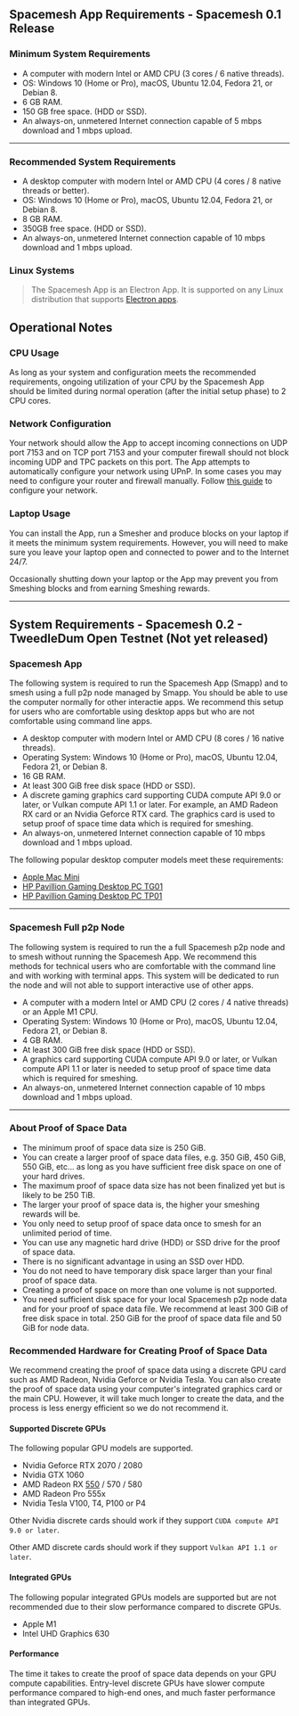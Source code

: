 ## Spacemesh App Requirements - Spacemesh 0.1 Release

### Minimum System Requirements

- A computer with modern Intel or AMD CPU (3 cores / 6 native threads).
- OS: Windows 10 (Home or Pro), macOS, Ubuntu 12.04, Fedora 21, or Debian 8.
- 6 GB RAM.
- 150 GB free space. (HDD or SSD).
- An always-on, unmetered Internet connection capable of 5 mbps download and 1 mbps upload.

---

### Recommended System Requirements

- A desktop computer with modern Intel or AMD CPU (4 cores / 8 native threads or better).
- OS: Windows 10 (Home or Pro), macOS, Ubuntu 12.04, Fedora 21, or Debian 8.
- 8 GB RAM.
- 350GB free space. (HDD or SSD).
- An always-on, unmetered Internet connection capable of 10 mbps download and 1 mbps upload.

### Linux Systems
> The Spacemesh App is an Electron App. It is supported on any Linux distribution that supports [Electron apps](https://electronjs.org/docs/tutorial/support).

## Operational Notes

### CPU Usage
As long as your system and configuration meets the recommended requirements, ongoing utilization of your CPU by the Spacemesh App should be limited during normal operation (after the initial setup phase) to 2 CPU cores.

### Network Configuration
Your network should allow the App to accept incoming connections on UDP port 7153 and on TCP port 7153 and your computer firewall should not block incoming UDP and TPC packets on this port. The App attempts to automatically configure your network using UPnP. In some cases you may need to configure your router and firewall manually. Follow [this guide](netconfig.md) to configure your network.

### Laptop Usage
You can install the App, run a Smesher and produce blocks on your laptop if it meets the minimum system requirements. However, you will need to make sure you leave your laptop open and connected to power and to the Internet 24/7.

Occasionally shutting down your laptop or the App may prevent you from Smeshing blocks and from earning Smeshing rewards.

---

## System Requirements - Spacemesh 0.2 - TweedleDum Open Testnet (Not yet released)


### Spacemesh App

The following system is required to run the Spacemesh App (Smapp) and to smesh using a full p2p node managed by Smapp.
You should be able to use the computer normally for other interactie apps.
We recommend this setup for users who are comfortable using desktop apps but who are not comfortable using command line apps.

- A desktop computer with modern Intel or AMD CPU (8 cores / 16 native threads).
- Operating System: Windows 10 (Home or Pro), macOS, Ubuntu 12.04, Fedora 21, or Debian 8.
- 16 GB RAM.
- At least 300 GiB free disk space (HDD or SSD).
- A discrete gaming graphics card supporting CUDA compute API 9.0 or later, or Vulkan compute API 1.1 or later. For example, an AMD Radeon RX card or an Nvidia Geforce RTX card. The graphics card is used to setup proof of space time data which is required for smeshing.
- An always-on, unmetered Internet connection capable of 10 mbps download and 1 mbps upload.

The following popular desktop computer models meet these requirements:

- [Apple Mac Mini](https://www.apple.com/shop/buy-mac/mac-mini/apple-m1-chip-with-8-core-cpu-and-8-core-gpu-256gb)
- [HP Pavillion Gaming Desktop PC TG01](https://www.amazon.com/HP-Pavilion-i3-10100-Keyboard-TG01-1022/dp/B08NCFRFFD)
- [HP Pavillion Gaming Desktop PC TP01](https://www.amazon.com/HP-Business-Processor-i9-10850K-Bluetooth/dp/B08257GC1Q)


----

### Spacemesh Full p2p Node

The following system is required to run the a full Spacemesh p2p node and to smesh without running the Spacemesh App.
We recommend this methods for technical users who are comfortable with the command line and with working with terminal apps.
This system will be dedicated to run the node and will not able to support interactive use of other apps.

- A computer with a modern Intel or AMD CPU (2 cores / 4 native threads) or an Apple M1 CPU.
- Operating System: Windows 10 (Home or Pro), macOS, Ubuntu 12.04, Fedora 21, or Debian 8.
- 4 GB RAM.
- At least 300 GiB free disk space (HDD or SSD).
- A graphics card supporting CUDA compute API 9.0 or later, or Vulkan compute API 1.1 or later is needed to setup proof of space time data which is required for smeshing.
- An always-on, unmetered Internet connection capable of 10 mbps download and 1 mbps upload.

---

### About Proof of Space Data
- The minimum proof of space data size is 250 GiB.
- You can create a larger proof of space data files, e.g. 350 GiB, 450 GiB, 550 GiB, etc... as long as you have sufficient free disk space on one of your hard drives.
- The maximum proof of space data size has not been finalized yet but is likely to be 250 TiB.
- The larger your proof of space data is, the higher your smeshing rewards will be.
- You only need to setup proof of space data once to smesh for an unlimited period of time.
- You can use any magnetic hard drive (HDD) or SSD drive for the proof of space data.
- There is no significant advantage in using an SSD over HDD.
- You do not need to have temporary disk space larger than your final proof of space data.
- Creating a proof of space on more than one volume is not supported.
- You need sufficient disk space for your local Spacemesh p2p node data and for your proof of space data file. We recommend at least 300 GiB of free disk space in total. 250 GiB for the proof of space data file and 50 GiB for node data.

### Recommended Hardware for Creating Proof of Space Data
We recommend creating the proof of space data using a discrete GPU card such as AMD Radeon, Nvidia Geforce or Nvidia Tesla. You can also create the proof of space data using your computer's integrated graphics card or the main CPU. However, it will take much longer to create the data, and the process is less energy efficient so we do not recommend it.

#### Supported Discrete GPUs
The following popular GPU models are supported.

- Nvidia Geforce RTX 2070 / 2080
- Nvidia GTX 1060
- AMD Radeon RX [550](https://www.newegg.com/onda-model-rx550-4g/p/1DW-00C1-00001) / 570 / 580
- AMD Radeon Pro 555x
- Nvidia Tesla V100, T4, P100 or P4

Other Nvidia discrete cards should work if they support `CUDA compute API 9.0 or later`.

Other AMD discrete cards should work if they support `Vulkan API 1.1 or later`.

#### Integrated GPUs
The following popular integrated GPUs models are supported but are not recommended due to their slow performance compared to discrete GPUs.
- Apple M1
- Intel UHD Graphics 630

#### Performance
The time it takes to create the proof of space data depends on your GPU compute capabilities. Entry-level discrete GPUs have slower compute performance compared to high-end ones, and much faster performance than integrated GPUs.
